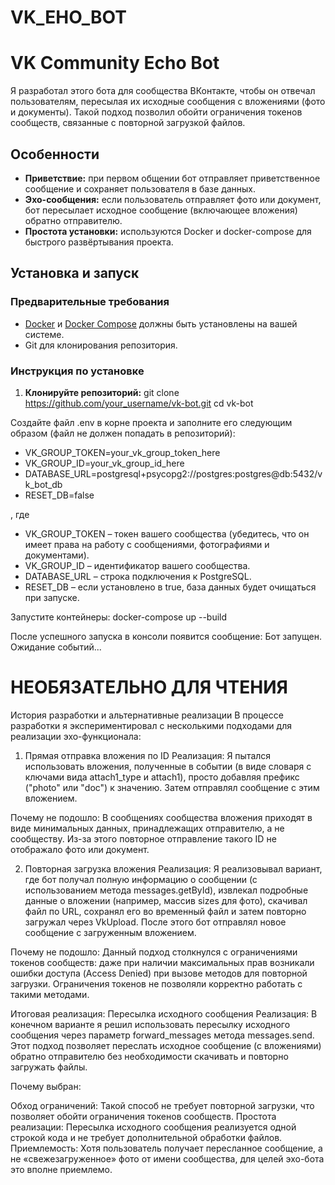 # VK_EHO_BOT
# VK Community Echo Bot

Я разработал этого бота для сообщества ВКонтакте, чтобы он отвечал пользователям, пересылая их исходные сообщения с вложениями (фото и документы). Такой подход позволил обойти ограничения токенов сообществ, связанные с повторной загрузкой файлов.

## Особенности

- **Приветствие:** при первом общении бот отправляет приветственное сообщение и сохраняет пользователя в базе данных.
- **Эхо-сообщения:** если пользователь отправляет фото или документ, бот пересылает исходное сообщение (включающее вложения) обратно отправителю.
- **Простота установки:** используются Docker и docker-compose для быстрого развёртывания проекта.

## Установка и запуск

### Предварительные требования

- [Docker](https://www.docker.com/) и [Docker Compose](https://docs.docker.com/compose/) должны быть установлены на вашей системе.
- Git для клонирования репозитория.

### Инструкция по установке

1. **Клонируйте репозиторий:**
   git clone https://github.com/your_username/vk-bot.git
   cd vk-bot

Создайте файл .env в корне проекта и заполните его следующим образом (файл не должен попадать в репозиторий):
- VK_GROUP_TOKEN=your_vk_group_token_here
- VK_GROUP_ID=your_vk_group_id_here
- DATABASE_URL=postgresql+psycopg2://postgres:postgres@db:5432/vk_bot_db
- RESET_DB=false

, где
- VK_GROUP_TOKEN – токен вашего сообщества (убедитесь, что он имеет права на работу с сообщениями, фотографиями и документами).
- VK_GROUP_ID – идентификатор вашего сообщества.
- DATABASE_URL – строка подключения к PostgreSQL.
- RESET_DB – если установлено в true, база данных будет очищаться при запуске.

Запустите контейнеры:
docker-compose up --build

После успешного запуска в консоли появится сообщение:
Бот запущен. Ожидание событий...

# НЕОБЯЗАТЕЛЬНО ДЛЯ ЧТЕНИЯ
История разработки и альтернативные реализации
В процессе разработки я экспериментировал с несколькими подходами для реализации эхо-функционала:

1. Прямая отправка вложения по ID
Реализация:
Я пытался использовать вложения, полученные в событии (в виде словаря с ключами вида attach1_type и attach1), просто добавляя префикс ("photo" или "doc") к значению. Затем отправлял сообщение с этим вложением.

Почему не подошло:
В сообщениях сообщества вложения приходят в виде минимальных данных, принадлежащих отправителю, а не сообществу. Из-за этого повторное отправление такого ID не отображало фото или документ.

2. Повторная загрузка вложения
Реализация:
Я реализовывал вариант, где бот получал полную информацию о сообщении (с использованием метода messages.getById), извлекал подробные данные о вложении (например, массив sizes для фото), скачивал файл по URL, сохранял его во временный файл и затем повторно загружал через VkUpload. После этого бот отправлял новое сообщение с загруженным вложением.

Почему не подошло:
Данный подход столкнулся с ограничениями токенов сообществ: даже при наличии максимальных прав возникали ошибки доступа (Access Denied) при вызове методов для повторной загрузки. Ограничения токенов не позволяли корректно работать с такими методами.

Итоговая реализация: Пересылка исходного сообщения
Реализация:
В конечном варианте я решил использовать пересылку исходного сообщения через параметр forward_messages метода messages.send. Этот подход позволяет переслать исходное сообщение (с вложениями) обратно отправителю без необходимости скачивать и повторно загружать файлы.

Почему выбран:

Обход ограничений: Такой способ не требует повторной загрузки, что позволяет обойти ограничения токенов сообществ.
Простота реализации: Пересылка исходного сообщения реализуется одной строкой кода и не требует дополнительной обработки файлов.
Приемлемость: Хотя пользователь получает пересланное сообщение, а не «свежезагруженное» фото от имени сообщества, для целей эхо-бота это вполне приемлемо.
